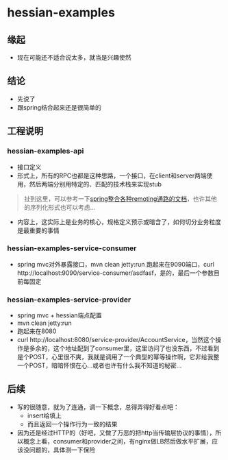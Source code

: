 # hessian-examples

## 缘起

* 现在可能还不适合说太多，就当是兴趣使然

## 结论

* 先说了
* 跟spring结合起来还是很简单的

## 工程说明

### hessian-examples-api

* 接口定义
* 形式上，所有的RPC也都是这种思路，一个接口，在client和server两端使用，然后两端分别用特定的、匹配的技术栈来实现stub

> 扯到这里，可以参考一下[spring整合各种remoting通路的文档](http://docs.spring.io/spring/docs/current/spring-framework-reference/html/remoting.html)，也许其他的序列化形式也可以考虑...

* 内容上，这实际上是业务的核心，规格定义预示或暗含了，如何切分业务粒度是最重要的事情

### hessian-examples-service-consumer

* spring mvc对外暴露接口，mvn clean jetty:run 跑起来在9090端口，curl http://localhost:9090/service-consumer/asdfasf，是的，最后一个参数目前每固定

### hessian-examples-service-provider

* spring mvc + hessian端点配置
* mvn clean jetty:run
* 跑起来在8080
* curl http://localhost:8080/service-provider/AccountService，当然这个操作是多余的，这个地址配到了consumer里，这里访问了也没东西，不过看到是个POST，心里很不爽，我就是调用了一个典型的幂等操作啊，它非给我整一个POST，暗暗怀恨在心...或者也许有什么我不知道的秘密...

## 后续

* 写的很随意，就为了连通，调一下概念，总得弄得好看点吧：
  * insert给填上
  * 而且返回一个操作行为一致的结果
* 因为还是经过HTTP的（好吧，又做了万恶的把http当传输层协议的事情），所以概念上看，consumer和provider之间，有nginx做LB然后做水平扩展，应该没问题的，具体测一下保险
